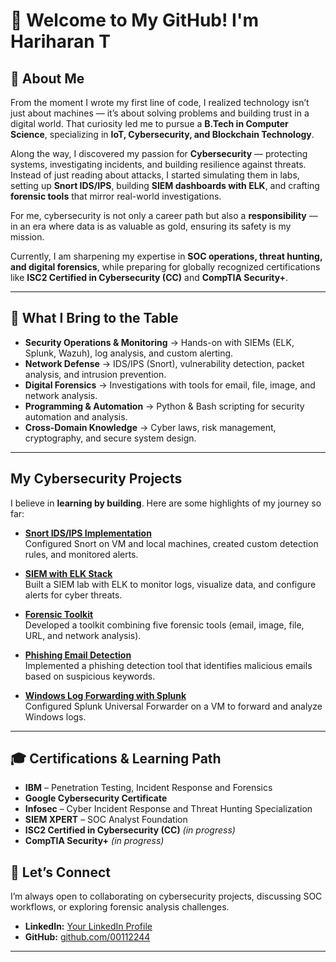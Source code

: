 # 👋 Welcome to My GitHub! I'm Hariharan T  

## 🌟 About Me  

From the moment I wrote my first line of code, I realized technology isn’t just about machines — it’s about solving problems and building trust in a digital world. That curiosity led me to pursue a **B.Tech in Computer Science**, specializing in **IoT, Cybersecurity, and Blockchain Technology**.  

Along the way, I discovered my passion for **Cybersecurity** — protecting systems, investigating incidents, and building resilience against threats. Instead of just reading about attacks, I started simulating them in labs, setting up **Snort IDS/IPS**, building **SIEM dashboards with ELK**, and crafting **forensic tools** that mirror real-world investigations.  

For me, cybersecurity is not only a career path but also a **responsibility** — in an era where data is as valuable as gold, ensuring its safety is my mission.  

Currently, I am sharpening my expertise in **SOC operations, threat hunting, and digital forensics**, while preparing for globally recognized certifications like **ISC2 Certified in Cybersecurity (CC)** and **CompTIA Security+**.  

---

## 🔑 What I Bring to the Table  
- **Security Operations & Monitoring** → Hands-on with SIEMs (ELK, Splunk, Wazuh), log analysis, and custom alerting.  
- **Network Defense** → IDS/IPS (Snort), vulnerability detection, packet analysis, and intrusion prevention.  
- **Digital Forensics** → Investigations with tools for email, file, image, and network analysis.  
- **Programming & Automation** → Python & Bash scripting for security automation and analysis.  
- **Cross-Domain Knowledge** → Cyber laws, risk management, cryptography, and secure system design.  

---

##  My Cybersecurity Projects  
I believe in **learning by building**. Here are some highlights of my journey so far:  

-  **[Snort IDS/IPS Implementation](https://github.com/00112244/snort_works)**  
  Configured Snort on VM and local machines, created custom detection rules, and monitored alerts.  

-  **[SIEM with ELK Stack](https://github.com/00112244/SIEM-Implementation-with-ELK-Stack)**  
  Built a SIEM lab with ELK to monitor logs, visualize data, and configure alerts for cyber threats.  

-  **[Forensic Toolkit](https://github.com/00112244/Unified-Digital-Forensic-Toolkit)**  
  Developed a toolkit combining five forensic tools (email, image, file, URL, and network analysis).  

-  **[Phishing Email Detection](https://github.com/00112244/phishguard-email-analyzer)**  
  Implemented a phishing detection tool that identifies malicious emails based on suspicious keywords.  

-  **[Windows Log Forwarding with Splunk](https://github.com/00112244/splunk_works)**  
  Configured Splunk Universal Forwarder on a VM to forward and analyze Windows logs.  

---

## 🎓 Certifications & Learning Path  
- **IBM** – Penetration Testing, Incident Response and Forensics  
- **Google Cybersecurity Certificate**  
- **Infosec** – Cyber Incident Response and Threat Hunting Specialization  
- **SIEM XPERT** – SOC Analyst Foundation  
- **ISC2 Certified in Cybersecurity (CC)** *(in progress)*  
- **CompTIA Security+** *(in progress)*  



## 🤝 Let’s Connect  
I’m always open to collaborating on cybersecurity projects, discussing SOC workflows, or exploring forensic analysis challenges.  

- **LinkedIn:** [Your LinkedIn Profile](https://www.linkedin.com/in/t-hariharan/)  
- **GitHub:** [github.com/00112244](https://github.com/00112244)  

---
